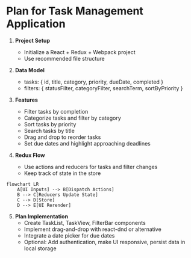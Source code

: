 # Plan for Task Management Application

1. **Project Setup**  
   - Initialize a React + Redux + Webpack project  
   - Use recommended file structure  

2. **Data Model**  
   - tasks: { id, title, category, priority, dueDate, completed }  
   - filters: { statusFilter, categoryFilter, searchTerm, sortByPriority }  

3. **Features**  
   - Filter tasks by completion  
   - Categorize tasks and filter by category  
   - Sort tasks by priority  
   - Search tasks by title  
   - Drag and drop to reorder tasks  
   - Set due dates and highlight approaching deadlines  

4. **Redux Flow**  
   - Use actions and reducers for tasks and filter changes  
   - Keep track of state in the store  

```mermaid
flowchart LR
    A[UI Inputs] --> B[Dispatch Actions]
    B --> C[Reducers Update State]
    C --> D[Store]
    D --> E[UI Rerender]
```

5. **Plan Implementation**  
   - Create TaskList, TaskView, FilterBar components  
   - Implement drag-and-drop with react-dnd or alternative  
   - Integrate a date picker for due dates  
   - Optional: Add authentication, make UI responsive, persist data in local storage